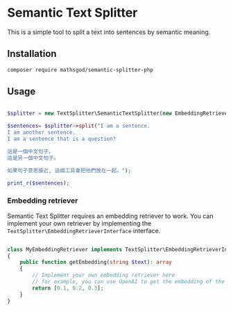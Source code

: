 # Semantic Text Splitter

This is a simple tool to split a text into sentences by semantic meaning.

## Installation

```bash
composer require mathsgod/semantic-splitter-php
```

## Usage

```php

$splitter = new TextSplitter\SemanticTextSplitter(new EmbeddingRetriever());

$sentences= $splitter->split("I am a sentence. 
I am another sentence.
I am a sentence that is a question?

這是一個中文句子。
這是另一個中文句子。

如果句子意思接近, 這個工具會把他們放在一起。");

print_r($sentences);

```


### Embedding retriever

Semantic Text Splitter requires an embedding retriever to work. You can implement your own retriever by implementing the `TextSplitter\EmbeddingRetrieverInterface` interface.

```php

class MyEmbeddingRetriever implements TextSplitter\EmbeddingRetrieverInterface
{
    public function getEmbedding(string $text): array
    {
        // Implement your own embedding retriever here
        // for example, you can use OpenAI to get the embedding of the text
        return [0.1, 0.2, 0.3];
    }
}

```






